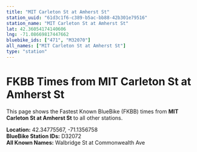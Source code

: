 ```yaml
---
title: "MIT Carleton St at Amherst St"
station_uuid: "61d3c1f6-c389-b5ac-bb88-42b301e79516"
station_name: "MIT Carleton St at Amherst St"
lat: 42.36054174140606
lng: -71.08669817447662
bluebike_ids: ["471", "M32070"]
all_names: ["MIT Carleton St at Amherst St"]
type: "station"
---
```


# FKBB Times from MIT Carleton St at Amherst St

This page shows the Fastest Known BlueBike (FKBB) times from **MIT Carleton St at Amherst St** to all other stations.

**Location:** 42.34775567, -71.1356758  
**BlueBike Station IDs:** D32072  
**All Known Names:** Walbridge St at Commonwealth Ave

